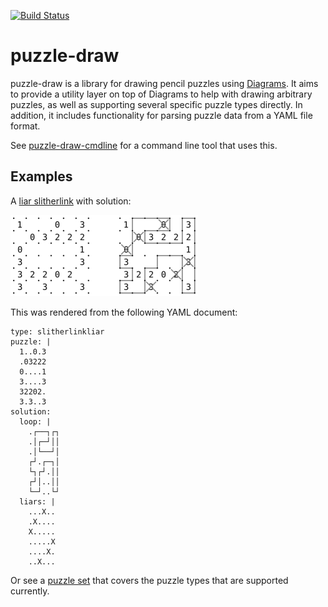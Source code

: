 [![Build Status](https://api.travis-ci.org/robx/puzzle-draw.png)][travis]

puzzle-draw
===========

puzzle-draw is a library for drawing pencil puzzles using 
[Diagrams][diagrams]. It aims to provide a utility layer on top of 
Diagrams to help with drawing arbitrary puzzles, as well as supporting 
several specific puzzle types directly. In addition, it includes 
functionality for parsing puzzle data from a YAML file format.

See [puzzle-draw-cmdline][cmdline] for a command line tool that
uses this.

Examples
--------

A [liar slitherlink][liarslither] with solution:

![Liar Slitherlink](doc/slitherlink-liar-example.png)

This was rendered from the following YAML document:

```
type: slitherlinkliar
puzzle: |
  1..0.3
  .03222
  0....1
  3....3
  32202.
  3.3..3
solution:
  loop: |
    .┌──┐┌┐
    .│┌─┘││
    .│└──┘│
    ┌┘.┌─┐│
    └┐┌┘.││
    ┌┘│..││
    └─┘..└┘
  liars: |
    ...X..
    .X....
    X.....
    .....X
    ....X.
    ..X...
```

Or see a [puzzle set][twentyfour] that covers the puzzle types
that are supported currently.

[travis]: http://travis-ci.org/robx/puzzle-draw
[cmdline]: http://github.com/robx/puzzle-draw-cmdline
[liarslither]: http://maybepuzzles.wordpress.com/types/liar-slither-link/
[twentyfour]: http://maybepuzzles.wordpress.com/2014/03/29/puzzle-set-24-hour-marathon/
[diagrams]: http://projects.haskell.org/diagrams/
